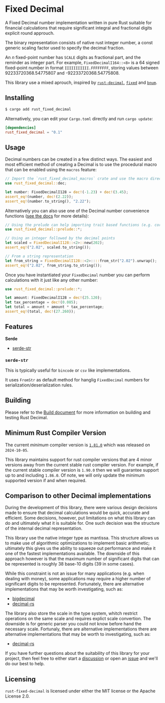 # Fixed Decimal 

A Fixed Decimal number implementation written in pure Rust suitable for financial calculations that require significant
integral and fractional digits explicit round approuch.

The binary representation consists of native rust integer number, a const generic scaling factor used to specify the decimal fraction.

An *n* fixed-point number has `SCALE` digits as fractional
part, and the reminder as integer part. For example,
`FixedDecimalI164::<8>` is a 64 signed fixed-point number in format `IIIIIIIIIII.FFFFFFFF`, storing values between 92233720368.54775807 and -92233720368.54775808.

This library use a mixed aprouch, inspired by [`rust-decimal`](https://crates.io/crates/rust_decimal), [`fixed`](https://crates.io/crates/fixed) and [`bnum`](https://crates.io/crates/bnum).

## Installing

```sh
$ cargo add rust_fixed_decimal
```

Alternatively, you can edit your `Cargo.toml` directly and run `cargo update`:

```toml
[dependencies]
rust_fixed_decimal = "0.1"
```

## Usage

Decimal numbers can be created in a few distinct ways. The easiest and most efficient method of creating a Decimal is to
use the procedural macro that can be enabled using the `macros` feature:

```rust
// Import the `rust_fixed_decimal_macros` crate and use the macro directly from there.
use rust_fixed_decimal::dec;

let number: FixedDecimalI128 = dec!(-1.23) + dec!(3.45);
assert_eq!(number, dec!(2.22));
assert_eq!(number.to_string(), "2.22");
```

Alternatively you can also use one of the Decimal number convenience
functions ([see the docs](https://docs.rs/rust_fixed_decimal/) for more details):

```rust
// Using the prelude can help importing trait based functions (e.g. core::str::FromStr).
use rust_fixed_decimal::prelude::*;

// Using an integer followed by the decimal points
let scaled = FixedDecimalI128::<2>::new(202);
assert_eq!("2.02", scaled.to_string());

// From a string representation
let from_string = FixedDecimalI128::<2>::::from_str("2.02").unwrap();
assert_eq!("2.02", from_string.to_string());
```

Once you have instantiated your `FixedDecimal` number you can perform calculations with it just like any other number:

```rust
use rust_fixed_decimal::prelude::*;

let amount: FixedDecimalI128 = dec!(25.120);
let tax_percentage = dec!(0.085);
let total = amount + amount * tax_percentage;
assert_eq!(total, dec!(27.260));
```

## Features
**Serde**

* [serde-str](#serde-str)

### `serde-str`

This is typically useful for `bincode` or `csv` like implementations.

It uses `FromStr` as default method for hanglig `FixedDecimal` numbers for serialization/deserialization rules.

## Building

Please refer to the [Build document](BUILD.md) for more information on building and testing Rust Decimal.

## Minimum Rust Compiler Version

The current _minimum_ compiler version
is [`1.81.0`](https://github.com/rust-lang/rust/releases/tag/1.81.0)
which was released on `2024-10-05`.

This library maintains support for rust compiler versions that are 4 minor versions away from the current stable rust
compiler version.
For example, if the current stable compiler version is `1.90.0` then we will guarantee support up to and
including `1.86.0`.
Of note, we will only update the minimum supported version if and when required.

## Comparison to other Decimal implementations

During the development of this library, there were various design decisions made to ensure that decimal calculations
would be quick, accurate and efficient. Some decisions, however, put limitations on what this library can do and ultimately
what it is suitable for. One such decision was the structure of the internal decimal representation.

This library use the native integer type as mantissa.
This structure allows us to make use of algorithmic optimizations to implement basic arithmetic; ultimately this gives
us the ability  to squeeze out performance and make it one of the fastest implementations available.
The downside of this approach however is that the maximum number of significant digits that can be represented
is roughly 38 base-10 digits (39 in some cases).

While this constraint is not an issue for many applications (e.g. when dealing with money), some applications may
require a higher number of significant digits to be represented. Fortunately,
there are alternative implementations that may be worth investigating, such as:

* [bigdecimal](https://crates.io/crates/bigdecimal)
* [decimal-rs](https://crates.io/crates/decimal-rs)

The library also store the scale in the type system, whitch restrict operations on the same scale and requires explict scale convertion.
The downside is for generic parser you could not know before hand the necessary scale.
Fortunaly, there are alternative implementations there are alternative implementations that may be worth to investigating, such as:

* [decimal-rs](https://crates.io/crates/rust-decimal)

If you have further questions about the suitability of this library for your project, then feel free to either start a
[discussion](https://github.com/bipa-app/rust-fixed-decimal/discussions) or open
an [issue](https://github.com/bipa-app/rust-fixed-decimal/issues) and we'll
do our best to help.


## Licensing

`rust-fixed-decimal` is licensed under either the MIT license or the Apache License 2.0.
